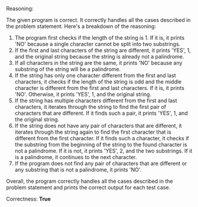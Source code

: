 Reasoning:

The given program is correct. It correctly handles all the cases described in the problem statement. Here's a breakdown of the reasoning:

1.  The program first checks if the length of the string is 1. If it is, it prints 'NO' because a single character cannot be split into two substrings.
2.  If the first and last characters of the string are different, it prints 'YES', 1, and the original string because the string is already not a palindrome.
3.  If all characters in the string are the same, it prints 'NO' because any substring of the string will be a palindrome.
4.  If the string has only one character different from the first and last characters, it checks if the length of the string is odd and the middle character is different from the first and last characters. If it is, it prints 'NO'. Otherwise, it prints 'YES', 1, and the original string.
5.  If the string has multiple characters different from the first and last characters, it iterates through the string to find the first pair of characters that are different. If it finds such a pair, it prints 'YES', 1, and the original string.
6.  If the string does not have any pair of characters that are different, it iterates through the string again to find the first character that is different from the first character. If it finds such a character, it checks if the substring from the beginning of the string to the found character is not a palindrome. If it is not, it prints 'YES', 2, and the two substrings. If it is a palindrome, it continues to the next character.
7.  If the program does not find any pair of characters that are different or any substring that is not a palindrome, it prints 'NO'.

Overall, the program correctly handles all the cases described in the problem statement and prints the correct output for each test case.

Correctness: **True**